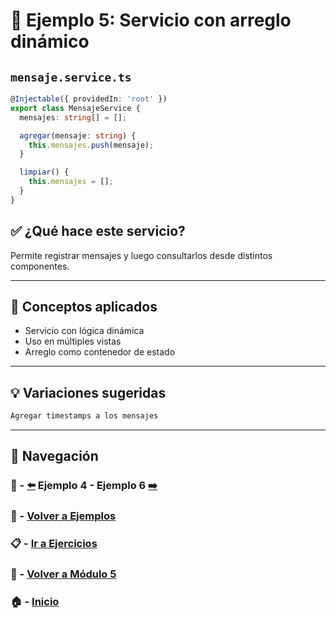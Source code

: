 # 🧪 Ejemplo 5: Servicio con arreglo dinámico

## `mensaje.service.ts`
```ts
@Injectable({ providedIn: 'root' })
export class MensajeService {
  mensajes: string[] = [];

  agregar(mensaje: string) {
    this.mensajes.push(mensaje);
  }

  limpiar() {
    this.mensajes = [];
  }
}
```

## ✅ ¿Qué hace este servicio?
Permite registrar mensajes y luego consultarlos desde distintos componentes.

---

## 🧠 Conceptos aplicados
- Servicio con lógica dinámica
- Uso en múltiples vistas
- Arreglo como contenedor de estado

---

## 💡 Variaciones sugeridas
```ts
Agregar timestamps a los mensajes
```

---
## 🔁 Navegación

### 🧪 - [⬅️](./Ejemplo_4.md) Ejemplo 4 - Ejemplo 6 [➡️](./Ejemplo_6.md)

### 🧪 - [Volver a Ejemplos](../README.md)

### 📋 - [Ir a Ejercicios](../../Ejercicios/README.md)

### 📘 - [Volver a Módulo 5](../../Modulo_5.md)

### 🏠 - [Inicio](../../../README.md)
